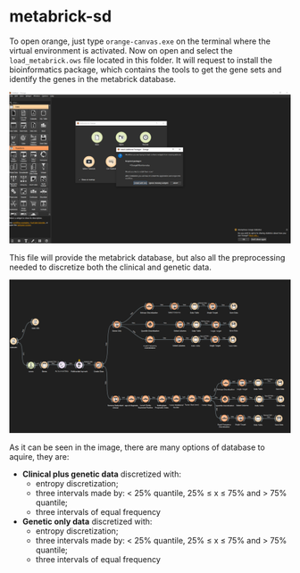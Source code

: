 # metabrick-sd
To open orange, just type `orange-canvas.exe` on the terminal where the virtual environment is activated.
Now on open and select the `load_metabrick.ows` file located in this folder. It will request to install the bioinformatics package, which contains the tools to get the gene sets and identify the genes in the metabrick database.

![alt text](image.png)

This file will provide the metabrick database, but also all the preprocessing needed to discretize both the clinical and genetic data.

![alt text](image-2.png)

As it can be seen in the image, there are many options of database to aquire, they are:
- **Clinical plus genetic data** discretized with:
    - entropy discretization; 
    - three intervals made by: < 25% quantile, 25% ≤ x ≤ 75% and > 75% quantile; 
    - three intervals of equal frequency
- **Genetic only data** discretized with:
    - entropy discretization; 
    - three intervals made by: < 25% quantile, 25% ≤ x ≤ 75% and > 75% quantile; 
    - three intervals of equal frequency